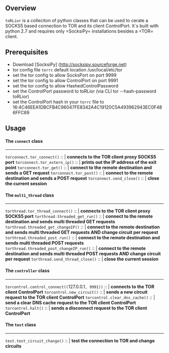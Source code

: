 ## Overview

`toRLior` is a colleciton of python classes that can be used to cerate a SOCKS5 based connection to TOR and its client ControlPort.
It`s built with python 2.7 and requires only =SocksiPy= installations besides a =TOR= client.


## Prerequisites

- Download [SocksiPy] (http://socksipy.sourceforge.net)
- tor config file `torrc` default location /usr/local/etc/tor
- set the tor config to allow SocksPort on port 9999
- set the tor config to allow ControlPort on port 9991
- set the tor config to allow HashedControlPassword
- set the ControlPort password to toRLior (via CLI tor --hash-password toRLior)
- set the ControlPort hash in your `torrc` file to 16:4C46EEA1DBCFB4C96047FE8342A4C19120C5A493962943EC0F486FFC69


## Usage

#### The `connect` class
---
`torconnect.tor_connect()` :: | **connects to the TOR client proxy SOCKS5 port**
`torconnect.tor_extern_ip()` :: | **prints out the IP address of the exit point**
`torconnect.tor_get()` :: | **connect to the remote destination and sends a GET request**
`torconnect.tor_post()` :: | **connect to the remote destination and sends a POST request**
`torconnect.send_close()` :: | **close the current session**

#### The `multi_thread` class
---
`torthread.tor_thread_connect()` :: | **connects to the TOR client proxy SOCKS5 port**
`torthread.threaded_get_run()` :: | **connect to the remote destination and sends multi threaded GET requests**
`torthread.threaded_get_changeIP()` :: | **connect to the remote destination and sends multi threaded GET requests AND change circuit per request**
`torthread.threaded_post_run()` :: | **connect to the remote destination and sends multi threaded POST requests**
`torthread.threaded_post_changeIP_run()` :: | **connect to the remote destination and sends multi threaded POST requests AND change circuit per request**
`torthread.send_thread_close()` :: | **close the current session**

#### The `controller` class
---
`torcontrol.control_connect((`127.0.0.1`, 9991))` :: | **connects to the TOR client ControlPort**
`torcontrol.new_circuit()` :: | **sends a new circuit request to the TOR client ControlPort**
`torcontrol.clear_dns_cache()` :: |  **send a clear DNS cache request to the TOR client ControlPort**
`torcontrol.halt()` :: | **sends a disconnect request to the TOR client ControlPort**

#### The `test` class
---
`test.test_circuit_change()` :: | **test the connection to TOR and change circuits**
